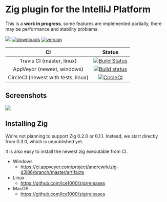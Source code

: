 # Zig plugin for the IntelliJ Platform

This is a **work in progress**, some features are implemented partially, there may be performance and stability problems.

[![](https://tinyurl.com/y9e4n2zh)](https://github.com/ice1000/julia-intellij)
[![downloads](https://img.shields.io/jetbrains/plugin/d/10560-zig.svg)](https://plugins.jetbrains.com/plugin/10560-zig)
[![version](https://img.shields.io/jetbrains/plugin/v/10560-zig.svg)](https://plugins.jetbrains.com/plugin/10560-zig)

CI|Status
:---:|:---:
Travis CI (master, linux)|[![Build Status](https://travis-ci.org/ice1000/zig-intellij.svg?branch=master)](https://travis-ci.org/ice1000/zig-intellij)
AppVeyor (newest, windows)|[![Build status](https://ci.appveyor.com/api/projects/status/cb5gl5rgsjv00nen?svg=true)](https://ci.appveyor.com/project/ice1000/zig-intellij)
CircleCI (newest with tests, linux)|[![CircleCI](https://circleci.com/gh/ice1000/zig-intellij.svg?style=svg)](https://circleci.com/gh/ice1000/zig-intellij)

## Screenshots

![](https://plugins.jetbrains.com/files/10560/screenshot_17959.png)

## Installing Zig

We're not planning to support Zig 0.2.0 or 0.1.1.
Instead, we start directly from 0.3.0, which is unpublished yet.

It is also easy to install the newest zig executable from CI.

+ Windows
  + https://ci.appveyor.com/project/andrewrk/zig-d3l86/branch/master/artifacts
+ Linux
  + https://github.com/ice1000/zig/releases
+ MacOS
  + https://github.com/ice1000/zig/releases

